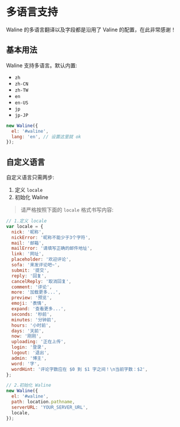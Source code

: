 # 多语言支持

Waline 的多语言翻译以及字段都是沿用了 Valine 的配置，在此非常感谢！

## 基本用法

Waline 支持多语言。默认内置:

- `zh`
- `zh-CN`
- `zh-TW`
- `en`
- `en-US`
- `jp`
- `jp-JP`

```js
new Waline({
  el: '#waline',
  lang: 'en', // 设置这里就 ok
});
```

## 自定义语言

自定义语言只需两步:

1. 定义 `locale`
2. 初始化 Waline

> 请严格按照下面的 `locale` 格式书写内容:

```js
// 1.定义 locale
var locale = {
  nick: '昵称',
  nickError: '昵称不能少于3个字符',
  mail: '邮箱',
  mailError: '请填写正确的邮件地址',
  link: '网址',
  placeholder: '欢迎评论',
  sofa: '来发评论吧~',
  submit: '提交',
  reply: '回复',
  cancelReply: '取消回复',
  comment: '评论',
  more: '加载更多...',
  preview: '预览',
  emoji: '表情',
  expand: '查看更多...',
  seconds: '秒前',
  minutes: '分钟前',
  hours: '小时前',
  days: '天前',
  now: '刚刚',
  uploading: '正在上传',
  login: '登录',
  logout: '退出',
  admin: '博主',
  word: '字',
  wordHint: '评论字数应在 $0 到 $1 字之间！\n当前字数：$2',
};

// 2.初始化 Waline
new Waline({
  el: '#waline',
  path: location.pathname,
  serverURL: 'YOUR_SERVER_URL',
  locale,
});
```

